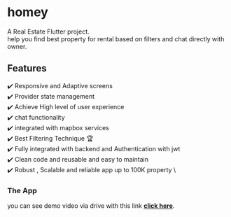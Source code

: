 # homey

A Real Estate Flutter project.\
help you find best property for rental based on filters and chat directly with owner.

## Features

✔️ Responsive and Adaptive screens \
✔️ Provider state management\
✔️ Achieve High level of user experience\
✔️ chat functionality\
✔️ integrated with mapbox services\
✔️ Best Filtering Technique 🏆\
✔️ Fully integrated with backend and Authentication with jwt\
✔️ Clean code and reusable and easy to maintain\
✔️ Robust , Scalable and reliable app up to 100K property \

### The App
you can see demo video via drive with this link  **[click here](https://drive.google.com/drive/folders/13y_tSIEy404VY4wVkIXvsy8QL5uS1Ft4)**.


